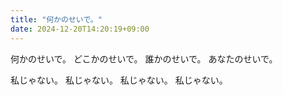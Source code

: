 ```yaml
---
title: "何かのせいで。"
date: 2024-12-20T14:20:19+09:00
---
```

何かのせいで。
どこかのせいで。
誰かのせいで。
あなたのせいで。

私じゃない。
私じゃない。
私じゃない。
私じゃない。

